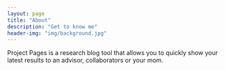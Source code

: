 ```yaml
---
layout: page
title: "About"
description: "Get to know me"
header-img: "img/background.jpg"
---
```


Project Pages is a research blog tool that allows you to quickly show your latest results to an advisor, collaborators or your mom.
	